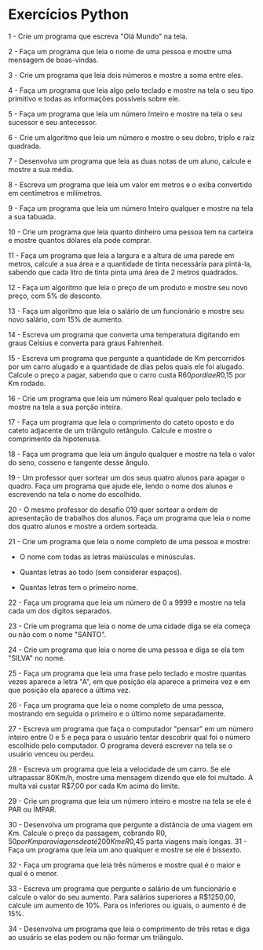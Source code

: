 # Exercícios Python
1 - Crie um programa que escreva "Olá Mundo" na tela.

2 - Faça um programa que leia o nome de uma pessoa e mostre uma mensagem de boas-vindas.

3 - Crie um programa que leia dois números e mostre a soma entre eles.

4 - Faça um programa que leia algo pelo teclado e mostre na tela o seu tipo primitivo e todas as informações possíveis sobre ele.

5 - Faça um programa que leia um número Inteiro e mostre na tela o seu sucessor e seu antecessor.

6 - Crie um algoritmo que leia um número e mostre o seu dobro, triplo e raiz quadrada.

7 - Desenvolva um programa que leia as duas notas de um aluno, calcule e mostre a sua média.

8 - Escreva um programa que leia um valor em metros e o exiba convertido em centímetros e milímetros.

9 - Faça um programa que leia um número Inteiro qualquer e mostre na tela a sua tabuada.

10 - Crie um programa que leia quanto dinheiro uma pessoa tem na carteira e mostre quantos dólares ela pode comprar.

11 - Faça um programa que leia a largura e a altura de uma parede em metros, calcule a sua área e a quantidade de tinta necessária para pintá-la, sabendo que cada litro de tinta pinta uma área de 2 metros quadrados.

12 - Faça um algoritmo que leia o preço de um produto e mostre seu novo preço, com 5% de desconto.

13 - Faça um algoritmo que leia o salário de um funcionário e mostre seu novo salário, com 15% de aumento.

14 - Escreva um programa que converta uma temperatura digitando em graus Celsius e converta para graus Fahrenheit.

15 - Escreva um programa que pergunte a quantidade de Km percorridos por um carro alugado e a quantidade de dias pelos quais ele foi alugado. Calcule o preço a pagar, sabendo que o carro custa R$60 por dia e R$0,15 por Km rodado.

16 - Crie um programa que leia um número Real qualquer pelo teclado e mostre na tela a sua porção inteira.

17 - Faça um programa que leia o comprimento do cateto oposto e do cateto adjacente de um triângulo retângulo. Calcule e mostre o comprimento da hipotenusa.

18 - Faça um programa que leia um ângulo qualquer e mostre na tela o valor do seno, cosseno e tangente desse ângulo.

19 - Um professor quer sortear um dos seus quatro alunos para apagar o quadro. Faça um programa que ajude ele, lendo o nome dos alunos e escrevendo na tela o nome do escolhido.

20 -  O mesmo professor do desafio 019 quer sortear a ordem de apresentação de trabalhos dos alunos. Faça um programa que leia o nome dos quatro alunos e mostre a ordem sorteada.

21 - Crie um programa que leia o nome completo de uma pessoa e mostre: 

- O nome com todas as letras maiúsculas e minúsculas.

- Quantas letras ao todo (sem considerar espaços).

- Quantas letras tem o primeiro nome.
  
22 - Faça um programa que leia um número de 0 a 9999 e mostre na tela cada um dos dígitos separados.

23 - Crie um programa que leia o nome de uma cidade diga se ela começa ou não com o nome "SANTO".

24 - Crie um programa que leia o nome de uma pessoa e diga se ela tem "SILVA" no nome.

25 - Faça um programa que leia uma frase pelo teclado e mostre quantas vezes aparece a letra "A", em que posição ela aparece a primeira vez e em que posição ela aparece a última vez.

26 - Faça um programa que leia o nome completo de uma pessoa, mostrando em seguida o primeiro e o último nome separadamente.

27 - Escreva um programa que faça o computador "pensar" em um número inteiro entre 0 e 5 e peça para o usuário tentar descobrir qual foi o número escolhido pelo computador. O programa deverá escrever na tela se o usuário venceu ou perdeu.

28 - Escreva um programa que leia a velocidade de um carro. Se ele ultrapassar 80Km/h, mostre uma mensagem dizendo que ele foi multado. A multa vai custar R$7,00 por cada Km acima do limite.

29 - Crie um programa que leia um número inteiro e mostre na tela se ele é PAR ou ÍMPAR.

30 - Desenvolva um programa que pergunte a distância de uma viagem em Km. Calcule o preço da passagem, cobrando R$0,50 por Km para viagens de até 200Km e R$0,45 parta viagens mais longas.
31 - Faça um programa que leia um ano qualquer e mostre se ele é bissexto.

32 - Faça um programa que leia três números e mostre qual é o maior e qual é o menor.

33 - Escreva um programa que pergunte o salário de um funcionário e calcule o valor do seu aumento. Para salários superiores a R$1250,00, calcule um aumento de 10%. Para os inferiores ou iguais, o aumento é de 15%.

34 - Desenvolva um programa que leia o comprimento de três retas e diga ao usuário se elas podem ou não formar um triângulo.
